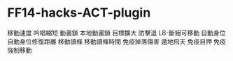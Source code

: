 # FF14-hacks-ACT-plugin
移動速度            吟唱縮短             動畫鎖                本地動畫鎖            目標擴大               防擊退                  LB-斷絕可移動       自動身位               自動身位修復距離 移動讀條              移動讀條時間       免疫掉落傷害         遁地飛天              免疫目押              免疫強制移動               
